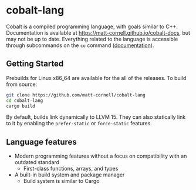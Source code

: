 # cobalt-lang
Cobalt is a compiled programming language, with goals similar to C++.
Documentation is available at <https://matt-cornell.github.io/cobalt-docs>, but may not be up to date.
Everything related to the language is accessible through subcommands on the `co` command ([documentation](https://matt-cornell.github.io/cobalt-docs/driver)).
## Getting Started
Prebuilds for Linux x86\_64 are available for the all of the releases.
To build from source:
```bash
git clone https://github.com/matt-cornell/cobalt-lang
cd cobalt-lang
cargo build
```
By default, builds link dynamically to LLVM 15. They can also statically link to it by enabling the `prefer-static` or `force-static` features.
## Language features
- Modern programming features without a focus on compatibility with an outdated standard
  - First-class functions, arrays, and types
- A built-in build system and package manager
  - Build system is similar to Cargo

